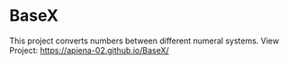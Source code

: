 # BaseX

This project converts numbers between different numeral systems. 
View Project: https://apiena-02.github.io/BaseX/
